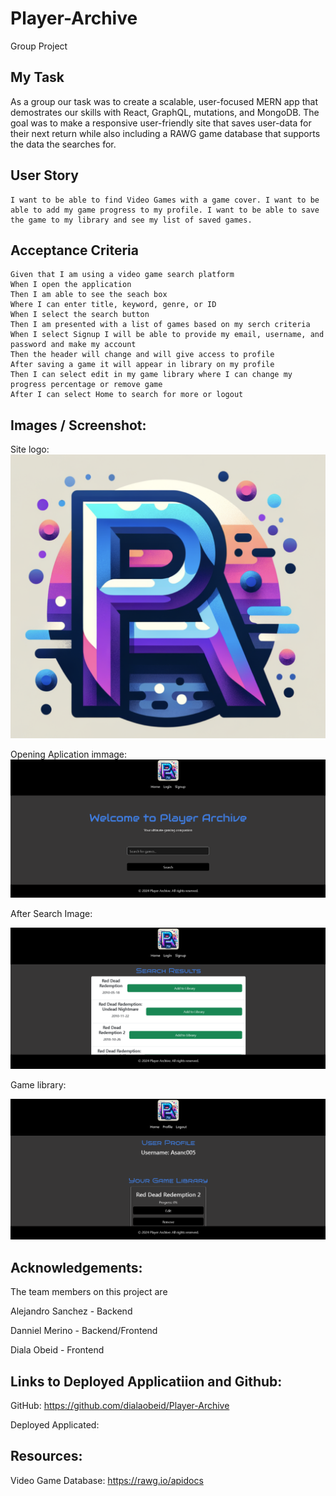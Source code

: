 # Player-Archive
Group Project
## My Task
As a group our task was to create a scalable, user-focused MERN app that demostrates our skills with React, GraphQL, mutations, and MongoDB. The goal was to make a responsive user-friendly site that saves user-data for their next return while also including a RAWG game database that supports the data the searches for. 
## User Story
```
I want to be able to find Video Games with a game cover. I want to be able to add my game progress to my profile. I want to be able to save the game to my library and see my list of saved games.
```

## Acceptance Criteria
```
Given that I am using a video game search platform
When I open the application
Then I am able to see the seach box
Where I can enter title, keyword, genre, or ID
When I select the search button 
Then I am presented with a list of games based on my serch criteria
When I select Signup I will be able to provide my email, username, and password and make my account
Then the header will change and will give access to profile
After saving a game it will appear in library on my profile
Then I can select edit in my game library where I can change my progress percentage or remove game
After I can select Home to search for more or logout
```
## Images / Screenshot: 
Site logo: 
![alt text](client/src/assets/images/PAlogo.png)

Opening Aplication immage: 
![alt text](client/src/assets/images/image.png)

After Search Image: 

![alt text](client/src/assets/images/image-1.png)

Game library: 

![alt text](client/src/assets/images/image-2.png)



## Acknowledgements:

The team members on this project are

Alejandro Sanchez - Backend

Danniel Merino - Backend/Frontend

Diala Obeid - Frontend

## Links to Deployed Applicatiion and Github:

GitHub: https://github.com/dialaobeid/Player-Archive

Deployed Applicated:

## Resources:

Video Game Database: https://rawg.io/apidocs


